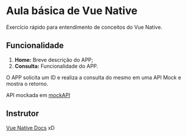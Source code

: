 # Aula básica de Vue Native

Exercício rápido para entendimento de conceitos do Vue Native.

## Funcionalidade

1. **Home:** Breve descrição do APP;
2. **Consulta:** Funcionalidade do APP.

O APP solicita um ID e realiza a consulta do mesmo em uma API Mock e mostra o retorno.

API mockada em [mockAPI](https://www.mockapi.io/)

## Instrutor
[Vue Native Docs](https://vue-native.io/docs/) xD
